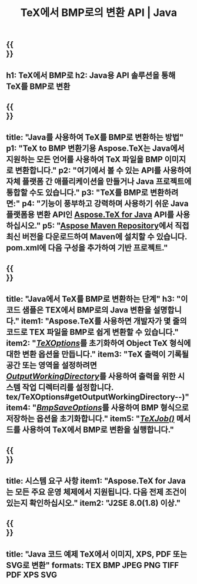 ﻿---
translation: true
template: /_templates/_conversion-child-java.md
title: TeX에서 BMP로의 변환 API | Java
description: TeX에서 BMP로의 변환 기능. 이 온프레미스 Java 라이브러리를 프로젝트에 통합하거나 크로스 플랫폼 애플리케이션을 사용하여 TeX를 BMP로 변환하십시오.
keywords: tex에서 bmp API로 자바, tex2bmp 통합
url: /java/conversion/tex-to-bmp/
family: tex
platformtag: java
feature: conversion
informat: TEX
outformat: BMP
otherformats: PNG JPEG TIFF PDF XPS SVG
---

{{<section banner>}}
---
h1: TeX에서 BMP로
h2: Java용 API 솔루션을 통해 TeX를 BMP로 변환
---

{{<section overview>}}
---
title: "Java를 사용하여 TeX를 BMP로 변환하는 방법"
p1: "TeX to BMP 변환기용 Aspose.TeX는 Java에서 지원하는 모든 언어를 사용하여 TeX 파일을 BMP 이미지로 변환합니다."
p2: "여기에서 볼 수 있는 API를 사용하여 자체 플랫폼 간 애플리케이션을 만들거나 Java 프로젝트에 통합할 수도 있습니다."
p3: "TeX를 BMP로 변환하려면:"
p4: "기능이 풍부하고 강력하며 사용하기 쉬운 Java 플랫폼용 변환 API인 [Aspose.TeX for Java](https://products.aspose.com/tex/java) API를 사용하십시오."
p5: "[Aspose Maven Repository](https://repository.aspose.com/tex/)에서 직접 최신 버전을 다운로드하여 Maven에 설치할 수 있습니다. pom.xml에 다음 구성을 추가하여 기반 프로젝트."
---

{{<section feature1>}}
---
title: "Java에서 TeX를 BMP로 변환하는 단계"
h3: "이 코드 샘플은 TEX에서 BMP로의 Java 변환을 설명합니다."
item1: "Aspose.TeX를 사용하면 개발자가 몇 줄의 코드로 TEX 파일을 BMP로 쉽게 변환할 수 있습니다."
item2: "[*TeXOptions*](https://reference.aspose.com/tex/java/com.aspose.tex/TeXOptions)를 초기화하여 Object TeX 형식에 대한 변환 옵션을 만듭니다."
item3: "TeX 출력이 기록될 공간 또는 영역을 설정하려면 [*OutputWorkingDirectory*](https://reference.aspose.com/tex/java/com.aspose.aspx)를 사용하여 출력을 위한 시스템 작업 디렉터리를 설정합니다. tex/TeXOptions#getOutputWorkingDirectory--)"
item4: "[*BmpSaveOptions*](https://reference.aspose.com/tex/java/com.aspose.tex.rendering/BmpSaveOptions)를 사용하여 BMP 형식으로 저장하는 옵션을 초기화합니다."
item5: "[*TeXJob()*](https://reference.aspose.com/tex/java/com.aspose.tex/TeXJob) 메서드를 사용하여 TeX에서 BMP로 변환을 실행합니다."
---

{{<section feature2>}}
---
title: 시스템 요구 사항
item1: "Aspose.TeX for Java는 모든 주요 운영 체제에서 지원됩니다. 다음 전제 조건이 있는지 확인하십시오."
item2: "J2SE 8.0(1.8) 이상."
---

{{<section widget>}}
---
title: "Java 코드 예제 TeX에서 이미지, XPS, PDF 또는 SVG로 변환"
formats: TEX BMP JPEG PNG TIFF PDF XPS SVG
---